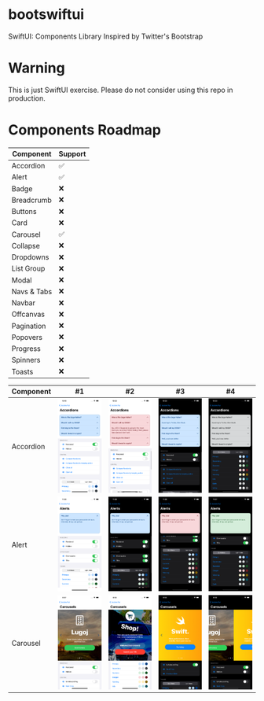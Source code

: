 # bootswiftui
SwiftUI: Components Library Inspired by Twitter's Bootstrap

# Warning
This is just SwiftUI exercise. Please do not consider using this repo in production.

# Components Roadmap

Component | Support
--- | --- |
Accordion | ✅  
Alert | ✅
Badge | ❌
Breadcrumb | ❌
Buttons | ❌
Card | ❌
Carousel | ✅
Collapse | ❌
Dropdowns | ❌
List Group | ❌
Modal | ❌
Navs & Tabs | ❌
Navbar | ❌
Offcanvas | ❌
Pagination | ❌
Popovers | ❌
Progress | ❌
Spinners | ❌
Toasts | ❌

Component | #1 | #2 | #3 | #4
--- | --- | --- | --- | --- |
Accordion | ![Alt text](Examples/accordion1.png "Example 1") | ![Alt text](Examples/accordion2.png "Example 2") | ![Alt text](Examples/accordion3.png "Example 3") | ![Alt text](Examples/accordion4.png "Example 4")
Alert | ![Alt text](Examples/alert1.png "Example 1") | ![Alt text](Examples/alert2.png "Example 2") | ![Alt text](Examples/alert3.png "Example 3") | ![Alt text](Examples/alert4.png "Example 4") | ![Alt text]
Carousel | ![Alt text](Examples/carousel1.png "Example 1") | ![Alt text](Examples/carousel2.png "Example 2") | ![Alt text](Examples/carousel3.png "Example 3") | ![Alt text](Examples/carousel4.png "Example 4")
